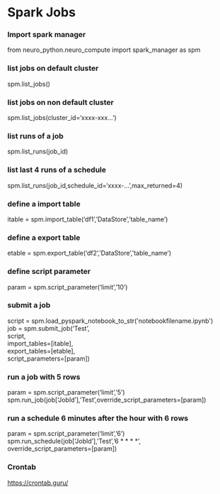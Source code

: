 # Spark Jobs
### Import spark manager
from neuro_python.neuro_compute import spark_manager as spm
### list jobs on default cluster
spm.list_jobs()
### list jobs on non default cluster
spm.list_jobs(cluster_id=‘xxxx-xxx…’)
### list runs of a job
spm.list_runs(job_id)
### list last 4 runs of a schedule
spm.list_runs(job_id,schedule_id=‘xxxx-…’,max_returned=4)
### define a import table
itable = spm.import_table(‘df1’,’DataStore’,’table_name’)
### define a export table
etable = spm.export_table(‘df2’,’DataStore’,’table_name’)
### define script parameter
param = spm.script_parameter(‘limit’,’10’)
### submit a job
script = spm.load_pyspark_notebook_to_str('notebookfilename.ipynb')</br>
job = spm.submit_job(‘Test’,</br>
	script,</br>
	import_tables=[itable],</br>
	export_tables=[etable],</br>
	script_parameters=[param])
### run a job with 5 rows
param = spm.script_parameter(‘limit’,’5’)</br>
spm.run_job(job[‘JobId’],’Test’,override_script_parameters=[param])
### run a schedule 6 minutes after the hour with 6 rows
param = spm.script_parameter(‘limit’,’6’)</br>
spm.run_schedule(job[‘JobId’],’Test’,’6 * * * *’,</br>
	override_script_parameters=[param])
### Crontab
https://crontab.guru/
